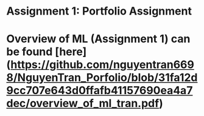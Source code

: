 # Assignment 1: Portfolio Assignment
# Overview of ML (Assignment 1) can be found [here] (https://github.com/nguyentran6698/NguyenTran_Porfolio/blob/31fa12d9cc707e643d0ffafb41157690ea4a7dec/overview_of_ml_tran.pdf)

